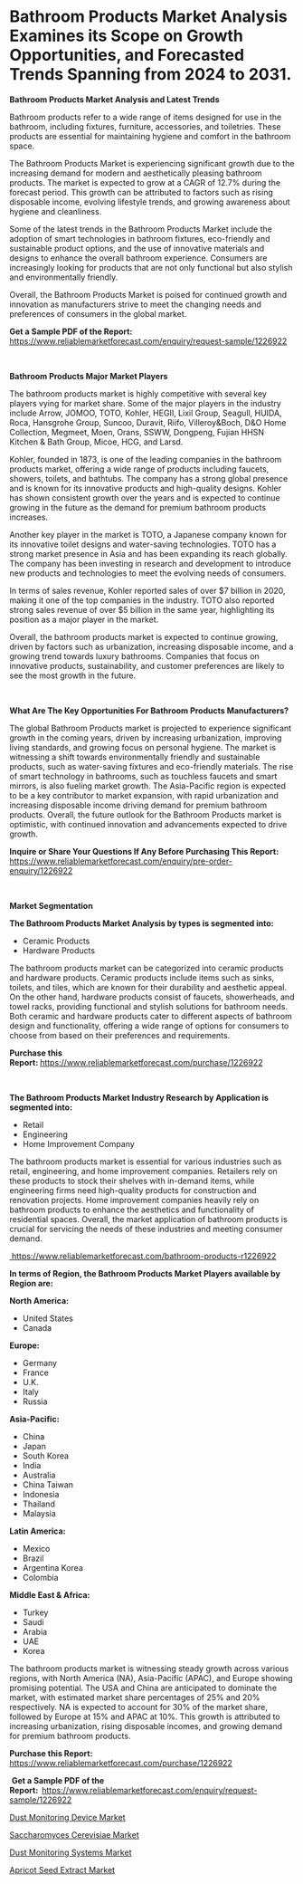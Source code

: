 <p><h1>Bathroom Products Market Analysis Examines its Scope on Growth Opportunities, and Forecasted Trends Spanning from 2024 to 2031.</h1></p><p><strong>Bathroom Products Market Analysis and Latest Trends</strong></p>
<p><p>Bathroom products refer to a wide range of items designed for use in the bathroom, including fixtures, furniture, accessories, and toiletries. These products are essential for maintaining hygiene and comfort in the bathroom space.</p><p>The Bathroom Products Market is experiencing significant growth due to the increasing demand for modern and aesthetically pleasing bathroom products. The market is expected to grow at a CAGR of 12.7% during the forecast period. This growth can be attributed to factors such as rising disposable income, evolving lifestyle trends, and growing awareness about hygiene and cleanliness.</p><p>Some of the latest trends in the Bathroom Products Market include the adoption of smart technologies in bathroom fixtures, eco-friendly and sustainable product options, and the use of innovative materials and designs to enhance the overall bathroom experience. Consumers are increasingly looking for products that are not only functional but also stylish and environmentally friendly.</p><p>Overall, the Bathroom Products Market is poised for continued growth and innovation as manufacturers strive to meet the changing needs and preferences of consumers in the global market.</p></p>
<p><strong>Get a Sample PDF of the Report:&nbsp;</strong> <a href="https://www.reliablemarketforecast.com/enquiry/request-sample/1226922">https://www.reliablemarketforecast.com/enquiry/request-sample/1226922</a></p>
<p>&nbsp;</p>
<p><strong>Bathroom Products Major Market Players</strong></p>
<p><p>The bathroom products market is highly competitive with several key players vying for market share. Some of the major players in the industry include Arrow, JOMOO, TOTO, Kohler, HEGII, Lixil Group, Seagull, HUIDA, Roca, Hansgrohe Group, Suncoo, Duravit, Riifo, Villeroy&Boch, D&O Home Collection, Megmeet, Moen, Orans, SSWW, Dongpeng, Fujian HHSN Kitchen & Bath Group, Micoe, HCG, and Larsd.</p><p>Kohler, founded in 1873, is one of the leading companies in the bathroom products market, offering a wide range of products including faucets, showers, toilets, and bathtubs. The company has a strong global presence and is known for its innovative products and high-quality designs. Kohler has shown consistent growth over the years and is expected to continue growing in the future as the demand for premium bathroom products increases.</p><p>Another key player in the market is TOTO, a Japanese company known for its innovative toilet designs and water-saving technologies. TOTO has a strong market presence in Asia and has been expanding its reach globally. The company has been investing in research and development to introduce new products and technologies to meet the evolving needs of consumers.</p><p>In terms of sales revenue, Kohler reported sales of over $7 billion in 2020, making it one of the top companies in the industry. TOTO also reported strong sales revenue of over $5 billion in the same year, highlighting its position as a major player in the market.</p><p>Overall, the bathroom products market is expected to continue growing, driven by factors such as urbanization, increasing disposable income, and a growing trend towards luxury bathrooms. Companies that focus on innovative products, sustainability, and customer preferences are likely to see the most growth in the future.</p></p>
<p>&nbsp;</p>
<p><strong>What Are The Key Opportunities For Bathroom Products Manufacturers?</strong></p>
<p><p>The global Bathroom Products market is projected to experience significant growth in the coming years, driven by increasing urbanization, improving living standards, and growing focus on personal hygiene. The market is witnessing a shift towards environmentally friendly and sustainable products, such as water-saving fixtures and eco-friendly materials. The rise of smart technology in bathrooms, such as touchless faucets and smart mirrors, is also fueling market growth. The Asia-Pacific region is expected to be a key contributor to market expansion, with rapid urbanization and increasing disposable income driving demand for premium bathroom products. Overall, the future outlook for the Bathroom Products market is optimistic, with continued innovation and advancements expected to drive growth.</p></p>
<p><strong>Inquire or Share Your Questions If Any Before Purchasing This Report:</strong> <a href="https://www.reliablemarketforecast.com/enquiry/pre-order-enquiry/1226922">https://www.reliablemarketforecast.com/enquiry/pre-order-enquiry/1226922</a></p>
<p>&nbsp;</p>
<p><strong>Market Segmentation</strong></p>
<p><strong>The Bathroom Products Market Analysis by types is segmented into:</strong></p>
<p><ul><li>Ceramic Products</li><li>Hardware Products</li></ul></p>
<p><p>The bathroom products market can be categorized into ceramic products and hardware products. Ceramic products include items such as sinks, toilets, and tiles, which are known for their durability and aesthetic appeal. On the other hand, hardware products consist of faucets, showerheads, and towel racks, providing functional and stylish solutions for bathroom needs. Both ceramic and hardware products cater to different aspects of bathroom design and functionality, offering a wide range of options for consumers to choose from based on their preferences and requirements.</p></p>
<p><strong>Purchase this Report:&nbsp;</strong><a href="https://www.reliablemarketforecast.com/purchase/1226922">https://www.reliablemarketforecast.com/purchase/1226922</a></p>
<p>&nbsp;</p>
<p><strong>The Bathroom Products Market Industry Research by Application is segmented into:</strong></p>
<p><ul><li>Retail</li><li>Engineering</li><li>Home Improvement Company</li></ul></p>
<p><p>The bathroom products market is essential for various industries such as retail, engineering, and home improvement companies. Retailers rely on these products to stock their shelves with in-demand items, while engineering firms need high-quality products for construction and renovation projects. Home improvement companies heavily rely on bathroom products to enhance the aesthetics and functionality of residential spaces. Overall, the market application of bathroom products is crucial for servicing the needs of these industries and meeting consumer demand.</p></p>
<p><a href="https://www.reliablemarketforecast.com/bathroom-products-r1226922">&nbsp;https://www.reliablemarketforecast.com/bathroom-products-r1226922</a></p>
<p><strong>In terms of Region, the Bathroom Products Market Players available by Region are:</strong></p>
<p>
    <p> <strong> North America: </strong>
        <ul>
            <li>United States</li>
            <li>Canada</li>
        </ul>
        </p> 
    <p> <strong> Europe: </strong>
        <ul>
            <li>Germany</li>
            <li>France</li>
            <li>U.K.</li>
            <li>Italy</li>
            <li>Russia</li>
        </ul>
        </p> 
    <p> <strong> Asia-Pacific: </strong>
        <ul>
            <li>China</li>
            <li>Japan</li>
            <li>South Korea</li>
            <li>India</li>
            <li>Australia</li>
            <li>China Taiwan</li>
            <li>Indonesia</li>
            <li>Thailand</li>
            <li>Malaysia</li>
        </ul>
        </p> 
    <p> <strong> Latin America: </strong>
        <ul>
            <li>Mexico</li>
            <li>Brazil</li>
            <li>Argentina Korea</li>
            <li>Colombia</li>
        </ul>
        </p> 
    <p> <strong> Middle East & Africa: </strong>
        <ul>
            <li>Turkey</li>
            <li>Saudi</li>
            <li>Arabia</li>
            <li>UAE</li>
            <li>Korea</li>
        </ul>
    </p>
    </p>
<p><p>The bathroom products market is witnessing steady growth across various regions, with North America (NA), Asia-Pacific (APAC), and Europe showing promising potential. The USA and China are anticipated to dominate the market, with estimated market share percentages of 25% and 20% respectively. NA is expected to account for 30% of the market share, followed by Europe at 15% and APAC at 10%. This growth is attributed to increasing urbanization, rising disposable incomes, and growing demand for premium bathroom products.</p></p>
<p><strong>Purchase this Report: </strong><a href="https://www.reliablemarketforecast.com/purchase/1226922">https://www.reliablemarketforecast.com/purchase/1226922</a></p>
<p>&nbsp;<strong>Get a Sample PDF of the Report:&nbsp;&nbsp;</strong><a href="https://www.reliablemarketforecast.com/enquiry/request-sample/1226922">https://www.reliablemarketforecast.com/enquiry/request-sample/1226922</a></p>
<p><strong></strong></p>
<p><p><a href="https://github.com/jackCarlson644/Market-Research-Report-List-1/blob/main/dust-monitoring-device-market.md">Dust Monitoring Device Market</a></p><p><a href="https://medium.com/@omamuller/global-saccharomyces-cerevisiae-market-size-and-market-trends-analysis-by-regional-outlook-9683eff471d2">Saccharomyces Cerevisiae Market</a></p><p><a href="https://github.com/courtnhaw34343/Market-Research-Report-List-1/blob/main/dust-monitoring-systems-market.md">Dust Monitoring Systems Market</a></p><p><a href="https://medium.com/@samirmayert184/apricot-seed-extract-market-investigation-industry-evolution-and-forecast-till-2031-3f66450f3afa">Apricot Seed Extract Market</a></p></p>